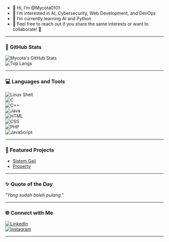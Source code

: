 - 👋 Hi, I’m @Mycota0101  
- 👀 I’m interested in AI, Cybersecurity, Web Development, and DevOps  
- 🌱 I’m currently learning AI and Python  
- 🚀 Feel free to reach out if you share the same interests or want to collaborate! 🚀  

---

### 🚀 GitHub Stats
![Mycota's GitHub Stats](https://github-readme-stats.vercel.app/api?username=Mycota0101&show_icons=true&theme=radical)  
![Top Langs](https://github-readme-stats.vercel.app/api/top-langs/?username=Mycota0101&layout=compact&theme=radical)  

---

### 💻 Languages and Tools
![Linux Shell](https://img.shields.io/badge/Linux_Shell-4EAA25?style=for-the-badge&logo=linux&logoColor=white)  
![C](https://img.shields.io/badge/C-A8B9CC?style=for-the-badge&logo=c&logoColor=white)  
![C++](https://img.shields.io/badge/C++-00599C?style=for-the-badge&logo=cplusplus&logoColor=white)  
![Java](https://img.shields.io/badge/Java-007396?style=for-the-badge&logo=java&logoColor=white)  
![HTML](https://img.shields.io/badge/HTML5-E34F26?style=for-the-badge&logo=html5&logoColor=white)  
![CSS](https://img.shields.io/badge/CSS3-1572B6?style=for-the-badge&logo=css3&logoColor=white)  
![PHP](https://img.shields.io/badge/PHP-777BB4?style=for-the-badge&logo=php&logoColor=white)  
![JavaScript](https://img.shields.io/badge/JavaScript-F7DF1E?style=for-the-badge&logo=javascript&logoColor=black)  

---

### 🌟 Featured Projects
- [Sistem Gaji](https://github.com/Mycota0101/Sistem-Gaji-PT.Sejahtera-Makmur-Abadi.git)  
- [Property](https://github.com/Mycota0101/Mycota_Property_FrontEnd.git)  

---

### ✨ Quote of the Day
*"Yang sudah boleh pulang."*  

---

### 🌐 Connect with Me
[![LinkedIn](https://img.shields.io/badge/LinkedIn-0A66C2?style=for-the-badge&logo=linkedin&logoColor=white)](https://www.linkedin.com/in/mycota0101/)  
[![Instagram](https://img.shields.io/badge/Instagram-E4405F?style=for-the-badge&logo=instagram&logoColor=white)](https://www.instagram.com/mycota0101/)  

---




<!---
Mycota0101/Mycota0101 is a ✨ special ✨ repository because its `README.md` (this file) appears on your GitHub profile.
You can click the Preview link to take a look at your changes.
--->
